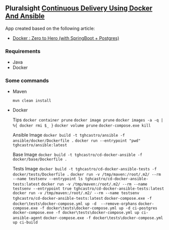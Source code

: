 ## Pluralsight [Continuous Delivery Using Docker And Ansible](https://app.pluralsight.com/library/courses/docker-ansible-continuous-delivery)

App created based on the following article:

* [Docker : Zero to Hero (with SpringBoot + Postgres)](https://medium.com/@isurunuwanthilaka/docker-zero-to-hero-with-springboot-postgres-e0b8c3a4dccb)

### Requirements

- Java
- Docker

### Some commands

* Maven

    `mvn clean install`

* Docker
    
    Tips
    `docker container prune`
    `docker image prune`
    `docker images -a -q | %{ docker rmi $_ }`
    `docker volume prune`
    `docker-compose.exe kill`
    
    Ansible Image
    `docker build -t tghcastro/ansible -f ansible/docker/Dockerfile .`
    `docker run --entrypoint "pwd" tghcastro/ansible:latest`
    
    Base Image
    `docker build -t tghcastro/cd-docker-ansible -f docker/base/Dockerfile .`
    
    Tests Image
    `docker build -t tghcastro/cd-docker-ansible-tests -f docker/tests/Dockerfile .`
    `docker run -v /tmp/maven:/root/.m2/ --rm --name testsenv --entrypoint ls tghcastro/cd-docker-ansible-tests:latest`
    `docker run -v /tmp/maven:/root/.m2/ --rm --name testsenv --entrypoint true tghcastro/cd-docker-ansible-tests:latest`
    `docker run -v /tmp/maven:/root/.m2/ --rm --name testsenv tghcastro/cd-docker-ansible-tests:latest`
    `docker-compose.exe -f docker\tests\docker-compose.yml up -d  --remove-orphans`
    `docker-compose.exe -f docker\tests\docker-compose.yml up -d ci-postgres`
    `docker-compose.exe -f docker\tests\docker-compose.yml up ci-ansible-agent`
    `docker-compose.exe -f docker\tests\docker-compose.yml up ci-build`
    



